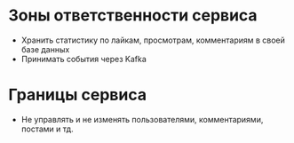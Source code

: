 # Зоны ответственности сервиса
- Хранить статистику по лайкам, просмотрам, комментариям в своей базе данных
- Принимать события через Kafka

# Границы сервиса 
- Не управлять и не изменять пользователями, комментариями, постами и тд.
